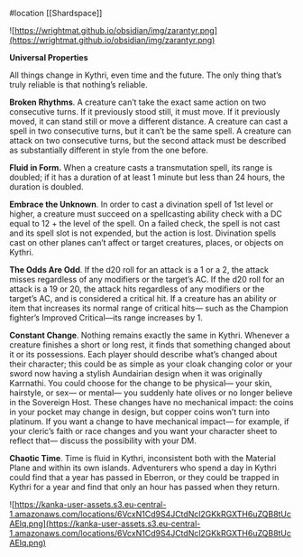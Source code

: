 #location [[Shardspace]]

![https://wrightmat.github.io/obsidian/img/zarantyr.png](https://wrightmat.github.io/obsidian/img/zarantyr.png)

**Universal Properties**

All things change in Kythri, even time and the future. The only thing that’s truly reliable is that nothing’s reliable.

**Broken Rhythms**. A creature can’t take the exact same action on two consecutive turns. If it previously stood still, it must move. If it previously moved, it can stand still or move a different distance. A creature can cast a spell in two consecutive turns, but it can’t be the same spell. A creature can attack on two consecutive turns, but the second attack must be described as substantially different in style from the one before.

**Fluid in Form.** When a creature casts a transmutation spell, its range is doubled; if it has a duration of at least 1 minute but less than 24 hours, the duration is doubled.

**Embrace the Unknown**. In order to cast a divination spell of 1st level or higher, a creature must succeed on a spellcasting ability check with a DC equal to 12 + the level of the spell. On a failed check, the spell is not cast and its spell slot is not expended, but the action is lost. Divination spells cast on other planes can’t affect or target creatures, places, or objects on Kythri.

**The Odds Are Odd**. If the d20 roll for an attack is a 1 or a 2, the attack misses regardless of any modifiers or the target’s AC. If the d20 roll for an attack is a 19 or 20, the attack hits regardless of any modifiers or the target’s AC, and is considered a critical hit. If a creature has an ability or item that increases its normal range of critical hits— such as the Champion fighter’s Improved Critical—its range increases by 1.

**Constant Change**. Nothing remains exactly the same in Kythri. Whenever a creature finishes a short or long rest, it finds that something changed about it or its possessions. Each player should describe what’s changed about their character; this could be as simple as your cloak changing color or your sword now having a stylish Aundairian design when it was originally Karrnathi. You could choose for the change to be physical— your skin, hairstyle, or sex— or mental— you suddenly hate olives or no longer believe in the Sovereign Host. These changes have no mechanical impact: the coins in your pocket may change in design, but copper coins won’t turn into platinum. If you want a change to have mechanical impact— for example, if your cleric’s faith or race changes and you want your character sheet to reflect that— discuss the possibility with your DM.

**Chaotic Time**. Time is fluid in Kythri, inconsistent both with the Material Plane and within its own islands. Adventurers who spend a day in Kythri could find that a year has passed in Eberron, or they could be trapped in Kythri for a year and find that only an hour has passed when they return.

![https://kanka-user-assets.s3.eu-central-1.amazonaws.com/locations/6VcxN1Cd9S4JCtdNcl2GKkRGXTH6uZQB8tUcAElq.png](https://kanka-user-assets.s3.eu-central-1.amazonaws.com/locations/6VcxN1Cd9S4JCtdNcl2GKkRGXTH6uZQB8tUcAElq.png)